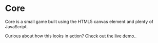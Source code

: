 # Core

Core is a small game built using the HTML5 canvas element and plenty of JavaScript.

Curious about how this looks in action? [Check out the live demo.](http://hakim.se/experiments/html5/core/01).
